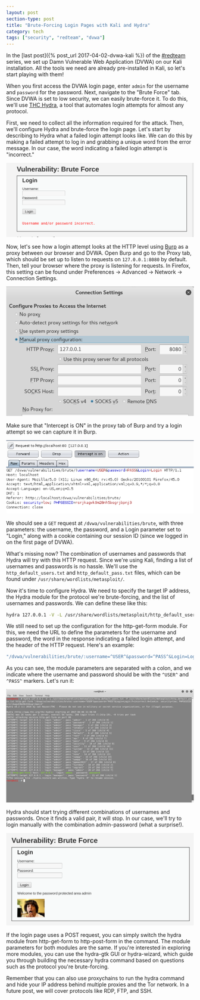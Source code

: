 ```yaml
---
layout: post
section-type: post
title: "Brute-Forcing Login Pages with Kali and Hydra"
category: tech
tags: ["security", "redteam", "dvwa"]
---
```


In the [last post]({% post_url 2017-04-02-dvwa-kali %}) of the [#redteam](/tags/redteam.html) series, we set up Damn Vulnerable Web Application (DVWA) on our Kali installation.
All the tools we need are already pre-installed in Kali, so let's start playing with them!

When you first access the DVWA login page, enter `admin` for the username and `password` for the password.
Next, navigate to the "Brute Force" tab.
Since DVWA is set to low security, we can easily brute-force it.
To do this, we'll use [THC Hydra](https://www.kali.org/tools/hydra/), a tool that automates login attempts for almost any protocol.

First, we need to collect all the information required for the attack.
Then, we'll configure Hydra and brute-force the login page.
Let's start by describing to Hydra what a failed login attempt looks like.
We can do this by making a failed attempt to log in and grabbing a unique word from the error message.
In our case, the word indicating a failed login attempt is "incorrect."

![info-gathering](/img/posts/brute-force/info-gathering.png)

Now, let's see how a login attempt looks at the HTTP level using [Burp](https://portswigger.net/burp/) as a proxy between our browser and DVWA.
Open Burp and go to the Proxy tab, which should be set up to listen to requests on `127.0.0.1:8080` by default.
Then, tell your browser where the proxy is listening for requests.
In Firefox, this setting can be found under Preferences -> Advanced -> Network -> Connection Settings.

![ff-proxy](/img/posts/brute-force/ff-proxy.png)

Make sure that "Intercept is ON" in the proxy tab of Burp and try a login attempt so we can capture it in Burp.

![burp](/img/posts/brute-force/burp.png)

We should see a `GET` request at `/dvwa/vulnerabilities/brute`, with three parameters: the username, the password, and a Login parameter set to "Login," along with a cookie containing our session ID (since we logged in on the first page of DVWA).

What's missing now?
The combination of usernames and passwords that Hydra will try with this HTTP request.
Since we're using Kali, finding a list of usernames and passwords is no hassle.
We'll use the `http_default_users.txt` and `http_default_pass.txt` files, which can be found under `/usr/share/wordlists/metasploit/`.

Now it's time to configure Hydra. We need to specify the target IP address, the Hydra module for the protocol we're brute-forcing, and the list of usernames and passwords. We can define these like this:

```bash
hydra 127.0.0.1 -V -L /usr/share/wordlists/metasploit/http_default_users.txt -P /usr/share/wordlists/metasploit/http_default_pass.txt http-get-form # -V for verbose output
```

We still need to set up the configuration for the http-get-form module.
For this, we need the URL to define the parameters for the username and password, the word in the response indicating a failed login attempt, and the header of the HTTP request.
Here's an example:

```bash
"/dvwa/vulnerabilities/brute/:username=^USER^&password=^PASS^&Login=Login:F=incorrect:H=Cookie: security=low; PHPSESSID=rsrjkagvk9m28nh5bsgrjbpnj3"
```

As you can see, the module parameters are separated with a colon, and we indicate where the username and password should be with the `^USER^` and `^PASS^` markers.
Let's run it:

![hydra](/img/posts/brute-force/hydra.png)

Hydra should start trying different combinations of usernames and passwords. Once it finds a valid pair, it will stop.
In our case, we'll try to login manually with the combination admin-password (what a surprise!).

![boom](/img/posts/brute-force/boom.png)

If the login page uses a POST request, you can simply switch the hydra module from http-get-form to http-post-form in the command.
The module parameters for both modules are the same.
If you're interested in exploring more modules, you can use the hydra-gtk GUI or hydra-wizard, which guide you through building the necessary hydra command based on questions such as the protocol you're brute-forcing.

Remember that you can also use proxychains to run the hydra command and hide your IP address behind multiple proxies and the Tor network.
In a future post, we will cover protocols like RDP, FTP, and SSH.
